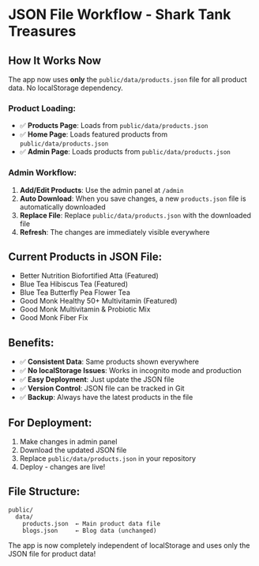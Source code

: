 # JSON File Workflow - Shark Tank Treasures

## How It Works Now

The app now uses **only** the `public/data/products.json` file for all product data. No localStorage dependency.

### **Product Loading:**
- ✅ **Products Page**: Loads from `public/data/products.json`
- ✅ **Home Page**: Loads featured products from `public/data/products.json`
- ✅ **Admin Page**: Loads products from `public/data/products.json`

### **Admin Workflow:**
1. **Add/Edit Products**: Use the admin panel at `/admin`
2. **Auto Download**: When you save changes, a new `products.json` file is automatically downloaded
3. **Replace File**: Replace `public/data/products.json` with the downloaded file
4. **Refresh**: The changes are immediately visible everywhere

## **Current Products in JSON File:**
- Better Nutrition Biofortified Atta (Featured)
- Blue Tea Hibiscus Tea (Featured) 
- Blue Tea Butterfly Pea Flower Tea
- Good Monk Healthy 50+ Multivitamin (Featured)
- Good Monk Multivitamin & Probiotic Mix
- Good Monk Fiber Fix

## **Benefits:**
- ✅ **Consistent Data**: Same products shown everywhere
- ✅ **No localStorage Issues**: Works in incognito mode and production
- ✅ **Easy Deployment**: Just update the JSON file
- ✅ **Version Control**: JSON file can be tracked in Git
- ✅ **Backup**: Always have the latest products in the file

## **For Deployment:**
1. Make changes in admin panel
2. Download the updated JSON file
3. Replace `public/data/products.json` in your repository
4. Deploy - changes are live!

## **File Structure:**
```
public/
  data/
    products.json  ← Main product data file
    blogs.json     ← Blog data (unchanged)
```

The app is now completely independent of localStorage and uses only the JSON file for product data!
